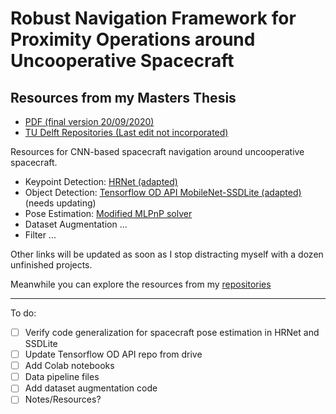 # Robust Navigation Framework for Proximity Operations around Uncooperative Spacecraft  
## Resources from my Masters Thesis 


  - [PDF (final version 20/09/2020)](https://master-thesis-barad-2020.s3.eu-central-1.amazonaws.com/Barad2020MSc_submission.pdf)
  - [TU Delft Repositories (Last edit not incorporated)](https://repository.tudelft.nl/islandora/object/uuid%3A6dbf6f1d-b41b-42c1-ad78-619a6c6cf071?collection=education)


Resources for CNN-based spacecraft navigation around uncooperative spacecraft.


- Keypoint Detection: [HRNet (adapted)](https://github.com/kuldeepbrd1/HRNet-spacecraft-pose)
- Object Detection: [Tensorflow OD API MobileNet-SSDLite (adapted)](https://github.com/kuldeepbrd1/models) (needs updating)
- Pose Estimation: [Modified MLPnP solver](https://github.com/kuldeepbrd1/modified_MLPnP)
- Dataset Augmentation ...
- Filter ...

Other links will be updated as soon as I stop distracting myself with a dozen unfinished projects. 

Meanwhile you can explore the resources from my [repositories](https://github.com/kuldeepbrd1?tab=repositories)


----- 
To do:
- [ ] Verify code generalization for spacecraft pose estimation in HRNet and SSDLite
- [ ] Update Tensorflow OD API repo from drive
- [ ] Add Colab notebooks
- [ ] Data pipeline files
- [ ] Add dataset augmentation code
- [ ] Notes/Resources?
